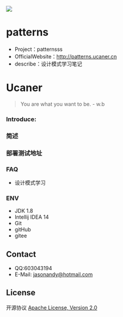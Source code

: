 ![](http://upload-images.jianshu.io/upload_images/7802425-9eb1bcd006e34aa6.png?imageMogr2/auto-orient/strip%7CimageView2/2/w/1240)

# patterns
* Project：patternsss
* OfficialWebsite：http://patterns.ucaner.cn
* describe：设计模式学习笔记

# Ucaner

> You are what you want to be. - w.b


### Introduce:

### 简述

### 部署测试地址


### FAQ

- 设计模式学习

### ENV
- JDK 1.8
- Intellij IDEA 14
- Git
- gitHub
- gitee

## Contact
- QQ:603043194
- E-Mail: jasonandy@hotmail.com

## License
开源协议 [Apache License, Version 2.0](http://www.apache.org/licenses/LICENSE-2.0.html)